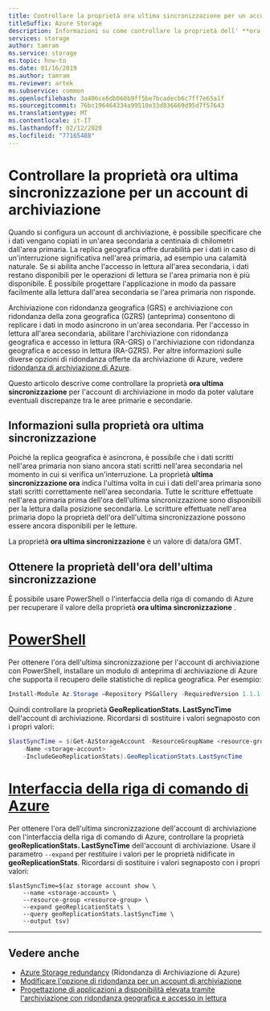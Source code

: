 ```yaml
---
title: Controllare la proprietà ora ultima sincronizzazione per un account di archiviazione
titleSuffix: Azure Storage
description: Informazioni su come controllare la proprietà dell' **ora dell'ultima sincronizzazione** per un account di archiviazione con replica geografica. La proprietà **ultima sincronizzazione ora** indica l'ultima volta in cui tutte le Scritture dall'area primaria sono state scritte correttamente nell'area secondaria.
services: storage
author: tamram
ms.service: storage
ms.topic: how-to
ms.date: 01/16/2019
ms.author: tamram
ms.reviewer: artek
ms.subservice: common
ms.openlocfilehash: 3a406ce6db060b9ff5be7bcadecb6c7ff7e65a1f
ms.sourcegitcommit: 76bc196464334a99510e33d836669d95d7f57643
ms.translationtype: MT
ms.contentlocale: it-IT
ms.lasthandoff: 02/12/2020
ms.locfileid: "77165488"
---
```

# <a name="check-the-last-sync-time-property-for-a-storage-account"></a>Controllare la proprietà ora ultima sincronizzazione per un account di archiviazione

Quando si configura un account di archiviazione, è possibile specificare che i dati vengano copiati in un'area secondaria a centinaia di chilometri dall'area primaria. La replica geografica offre durabilità per i dati in caso di un'interruzione significativa nell'area primaria, ad esempio una calamità naturale. Se si abilita anche l'accesso in lettura all'area secondaria, i dati restano disponibili per le operazioni di lettura se l'area primaria non è più disponibile. È possibile progettare l'applicazione in modo da passare facilmente alla lettura dall'area secondaria se l'area primaria non risponde.

Archiviazione con ridondanza geografica (GRS) e archiviazione con ridondanza della zona geografica (GZRS) (anteprima) consentono di replicare i dati in modo asincrono in un'area secondaria. Per l'accesso in lettura all'area secondaria, abilitare l'archiviazione con ridondanza geografica e accesso in lettura (RA-GRS) o l'archiviazione con ridondanza geografica e accesso in lettura (RA-GZRS). Per altre informazioni sulle diverse opzioni di ridondanza offerte da archiviazione di Azure, vedere [ridondanza di archiviazione di Azure](storage-redundancy.md).

Questo articolo descrive come controllare la proprietà **ora ultima sincronizzazione** per l'account di archiviazione in modo da poter valutare eventuali discrepanze tra le aree primarie e secondarie.

## <a name="about-the-last-sync-time-property"></a>Informazioni sulla proprietà ora ultima sincronizzazione

Poiché la replica geografica è asincrona, è possibile che i dati scritti nell'area primaria non siano ancora stati scritti nell'area secondaria nel momento in cui si verifica un'interruzione. La proprietà **ultima sincronizzazione ora** indica l'ultima volta in cui i dati dell'area primaria sono stati scritti correttamente nell'area secondaria. Tutte le scritture effettuate nell'area primaria prima dell'ora dell'ultima sincronizzazione sono disponibili per la lettura dalla posizione secondaria. Le scritture effettuate nell'area primaria dopo la proprietà dell'ora dell'ultima sincronizzazione possono essere ancora disponibili per le letture.

La proprietà **ora ultima sincronizzazione** è un valore di data/ora GMT.

## <a name="get-the-last-sync-time-property"></a>Ottenere la proprietà dell'ora dell'ultima sincronizzazione

È possibile usare PowerShell o l'interfaccia della riga di comando di Azure per recuperare il valore della proprietà **ora ultima sincronizzazione** .

# <a name="powershelltabazure-powershell"></a>[PowerShell](#tab/azure-powershell)

Per ottenere l'ora dell'ultima sincronizzazione per l'account di archiviazione con PowerShell, installare un modulo di anteprima di archiviazione di Azure che supporta il recupero delle statistiche di replica geografica. Per esempio:

```powershell
Install-Module Az.Storage –Repository PSGallery -RequiredVersion 1.1.1-preview –AllowPrerelease –AllowClobber –Force
```

Quindi controllare la proprietà **GeoReplicationStats. LastSyncTime** dell'account di archiviazione. Ricordarsi di sostituire i valori segnaposto con i propri valori:

```powershell
$lastSyncTime = $(Get-AzStorageAccount -ResourceGroupName <resource-group> `
    -Name <storage-account> `
    -IncludeGeoReplicationStats).GeoReplicationStats.LastSyncTime
```

# <a name="azure-clitabazure-cli"></a>[Interfaccia della riga di comando di Azure](#tab/azure-cli)

Per ottenere l'ora dell'ultima sincronizzazione dell'account di archiviazione con l'interfaccia della riga di comando di Azure, controllare la proprietà **geoReplicationStats. LastSyncTime** dell'account di archiviazione. Usare il parametro `--expand` per restituire i valori per le proprietà nidificate in **geoReplicationStats**. Ricordarsi di sostituire i valori segnaposto con i propri valori:

```azurecli-interactive
$lastSyncTime=$(az storage account show \
    --name <storage-account> \
    --resource-group <resource-group> \
    --expand geoReplicationStats \
    --query geoReplicationStats.lastSyncTime \
    --output tsv)
```

---

## <a name="see-also"></a>Vedere anche

- [Azure Storage redundancy](storage-redundancy.md) (Ridondanza di Archiviazione di Azure)
- [Modificare l'opzione di ridondanza per un account di archiviazione](redundancy-migration.md)
- [Progettazione di applicazioni a disponibilità elevata tramite l'archiviazione con ridondanza geografica e accesso in lettura](storage-designing-ha-apps-with-ragrs.md)